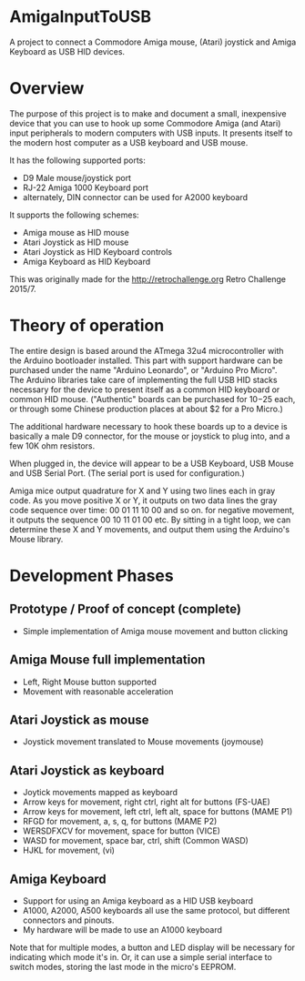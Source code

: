 # AmigaInputToUSB
A project to connect a Commodore Amiga mouse, (Atari) joystick and Amiga Keyboard as USB HID devices.

# Overview

The purpose of this project is to make and document a small, inexpensive 
device that you can use to hook up some Commodore Amiga (and Atari) input
peripherals to modern computers with USB inputs.  It presents itself to
the modern host computer as a USB keyboard and USB mouse. 

It has the following supported ports:

- D9 Male mouse/joystick port
- RJ-22 Amiga 1000 Keyboard port
- alternately, DIN connector can be used for A2000 keyboard

It supports the following schemes:

- Amiga mouse as HID mouse
- Atari Joystick as HID mouse
- Atari Joystick as HID Keyboard controls
- Amiga Keyboard as HID Keyboard

This was originally made for the http://retrochallenge.org Retro Challenge
2015/7.

# Theory of operation

The entire design is based around the ATmega 32u4 microcontroller with the
Arduino bootloader installed.  This part with support hardware can be 
purchased under the name "Arduino Leonardo", or "Arduino Pro Micro".  
The Arduino libraries take care of implementing the full USB HID stacks
necessary for the device to present itself as a common HID keyboard or
common HID mouse.  ("Authentic" boards  can be purchased for $10-$25 each, 
or through some Chinese production places at about $2 for a Pro Micro.)

The additional hardware necessary to hook these boards up to a device 
is basically a male D9 connector, for the mouse or joystick to plug into,
and a few 10K ohm resistors.

When plugged in, the device will appear to be a USB Keyboard, USB Mouse and 
USB Serial Port.  (The serial port is used for configuration.)

Amiga mice output quadrature for X and Y using two lines each in gray code.
As you move positive X or Y, it outputs on two data lines the gray code 
sequence over time: 00 01 11 10 00 and so on.  for negative movement, it 
outputs the sequence 00 10 11 01 00 etc.  By sitting in a tight loop, we can
determine these X and Y movements, and output them using the Arduino's
Mouse library.

# Development Phases

## Prototype / Proof of concept (complete)
- Simple implementation of Amiga mouse movement and button clicking

## Amiga Mouse full implementation
- Left, Right Mouse button supported
- Movement with reasonable acceleration

## Atari Joystick as mouse
- Joystick movement translated to Mouse movements (joymouse)

## Atari Joystick as keyboard
- Joytick movements mapped as keyboard
 - Arrow keys for movement, right ctrl, right alt for buttons (FS-UAE)
 - Arrow keys for movement, left ctrl, left alt, space for buttons (MAME P1)
 - RFGD for movement, a, s, q, for buttons (MAME P2)
 - WERSDFXCV for movement, space for button (VICE)
 - WASD for movement, space bar, ctrl, shift (Common WASD)
 - HJKL for movement, (vi)

## Amiga Keyboard
- Support for using an Amiga keyboard as a HID USB keyboard
 - A1000, A2000, A500 keyboards all use the same protocol, but different connectors and pinouts.
 - My hardware will be made to use an A1000 keyboard

Note that for multiple modes, a button and LED display will be necessary
for indicating which mode it's in.  Or, it can use a simple serial interface
to switch modes, storing the last mode in the micro's EEPROM.
